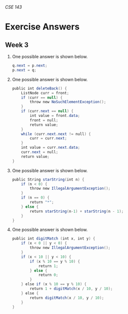 _CSE 143_
# Exercise Answers
## Week 3

1. One possible answer is shown below.

	```java
	q.next = p.next;
	p.next = q;
	```

1. One possible answer is shown below.

	```java
	public int deleteBack() {
	    ListNode curr = front;
	    if (curr == null) {
	        throw new NoSuchElementException();
	    }
	    if (curr.next == null) {
	        int value = front.data;
	        front = null;
	        return value;
	    }
	    while (curr.next.next != null) {
	        curr = curr.next;
	    }
	    int value = curr.next.data;
	    curr.next = null;
	    return value;
	}
	```

1. One possible answer is shown below.

	```java
	public String starString(int n) {
		if (n < 0) {
			throw new IllegalArgumentException();
		}
		if (n == 0) {
			return "*";
		} else {
			return starString(n-1) + starString(n - 1);
		}
	}
	```

1. One possible answer is shown below.

	```java
	public int digitMatch (int x, int y) {
		if (x < 0 || y < 0) {
			throw new IllegalArgumentException();
		}
		if (x < 10 || y < 10) {
			if (x % 10 == y % 10) {
				return 1;
			} else {
				return 0;
			}
		} else if (x % 10 == y % 10) {
			return 1 + digitMatch(x / 10, y / 10);
		} else {
			return digitMatch(x / 10, y / 10);
		}
	}
	```